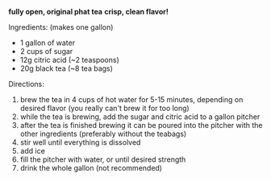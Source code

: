  **fully open, original phat tea**
**crisp, clean flavor!**

Ingredients: (makes one gallon)

* 1 gallon of water
* 2 cups of sugar
* 12g citric acid (~2 teaspoons)
* 20g black tea (~8 tea bags)

Directions:


1. brew the tea in 4 cups of hot
water for 5-15 minutes, depending
on desired flavor (you really can't
brew it for too long)
2. while the tea is brewing, add
the sugar and citric acid to a gallon
pitcher
3. after the tea is finished brewing
it can be poured into the pitcher with
the other ingredients (preferably
without the teabags)
4. stir well until everything is
dissolved
5. add ice
6. fill the pitcher with water, or
until desired strength 
7. drink the whole gallon (not
recommended)
